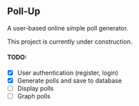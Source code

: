 ## Poll-Up

A user-based online simple poll generator.

This project is currently under construction.

#### TODO:
- [x] User authentication (register, login)
- [x] Generate polls and save to database
- [ ] Display polls
- [ ] Graph polls
